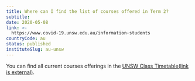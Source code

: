 ```yaml
---
title: Where can I find the list of courses offered in Term 2?
subtitle: 
date: 2020-05-08
link: >-
  https://www.covid-19.unsw.edu.au/information-students
countryCode: au
status: published
instituteSlug: au-unsw
---
```

You can find all current courses offerings in the [UNSW Class Timetable(link is external)](http://timetable.unsw.edu.au/2020/subjectSearch.html).
